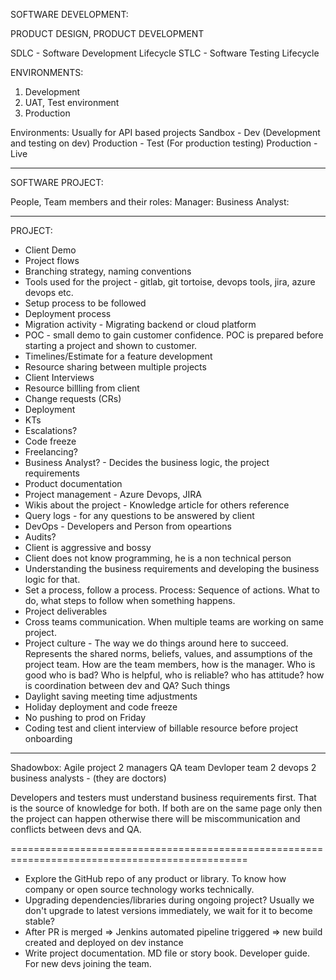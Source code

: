 SOFTWARE DEVELOPMENT:

PRODUCT DESIGN, PRODUCT DEVELOPMENT

SDLC - Software Development Lifecycle
STLC - Software Testing Lifecycle

ENVIRONMENTS:

1. Development
2. UAT, Test environment
3. Production

Environments: Usually for API based projects
Sandbox - Dev (Development and testing on dev)
Production - Test (For production testing)
Production - Live

---

SOFTWARE PROJECT:

People, Team members and their roles:
Manager:
Business Analyst:

---

PROJECT:

- Client Demo
- Project flows
- Branching strategy, naming conventions
- Tools used for the project - gitlab, git tortoise, devops tools, jira, azure devops etc.
- Setup process to be followed
- Deployment process
- Migration activity - Migrating backend or cloud platform
- POC - small demo to gain customer confidence. POC is prepared before starting a project and shown to customer.
- Timelines/Estimate for a feature development
- Resource sharing between multiple projects
- Client Interviews
- Resource billling from client
- Change requests (CRs)
- Deployment
- KTs
- Escalations?
- Code freeze
- Freelancing?
- Business Analyst? - Decides the business logic, the project requirements
- Product documentation
- Project management - Azure Devops, JIRA
- Wikis about the project - Knowledge article for others reference
- Query logs - for any questions to be answered by client
- DevOps - Developers and Person from opeartions
- Audits?
- Client is aggressive and bossy
- Client does not know programming, he is a non technical person
- Understanding the business requirements and developing the business logic for that.
- Set a process, follow a process. Process: Sequence of actions. What to do, what steps to follow when something happens.
- Project deliverables
- Cross teams communication. When multiple teams are working on same project.
- Project culture - The way we do things around here to succeed. Represents the shared norms, beliefs, values, and assumptions of the project team. How are the team members, how is the manager. Who is good who is bad? Who is helpful, who is reliable? who has attitude? how is coordination between dev and QA? Such things
- Daylight saving meeting time adjustments
- Holiday deployment and code freeze
- No pushing to prod on Friday
- Coding test and client interview of billable resource before project onboarding

---

Shadowbox: Agile project
2 managers
QA team
Devloper team
2 devops
2 business analysts - (they are doctors)

Developers and testers must understand business requirements first. That is the source of knowledge for both. If both are on the same page only then the project can happen otherwise there will be miscommunication and conflicts between devs and QA.

===============================================================================================

- Explore the GitHub repo of any product or library. To know how company or open source technology works technically.
- Upgrading dependencies/libraries during ongoing project? Usually we don't upgrade to latest versions immediately, we wait for it to become stable?
- After PR is merged => Jenkins automated pipeline triggered => new build created and deployed on dev instance
- Write project documentation. MD file or story book. Developer guide. For new devs joining the team.
